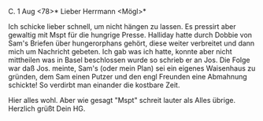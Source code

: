  C. 1 Aug <78>*
Lieber Herrmann <Mögl>*

Ich schicke lieber schnell, um nicht hängen zu lassen. Es pressirt aber gewaltig mit Mspt für die hungrige Presse. Halliday hatte durch Dobbie von Sam's Briefen über hungerorphans gehört, diese weiter verbreitet und dann mich um Nachricht gebeten. Ich gab was ich hatte, konnte aber nicht mittheilen was in Basel beschlossen wurde so schrieb er an Jos. Die Folge war daß Jos. meinte, Sam's (oder mein Plan) sei ein eigenes Waisenhaus zu gründen, dem Sam einen Putzer und den engl Freunden eine Abmahnung schickte! 
So verdirbt man einander die kostbare Zeit.

Hier alles wohl. Aber wie gesagt "Mspt" schreit lauter als Alles übrige. 
 Herzlich grüßt
 Dein HG.
